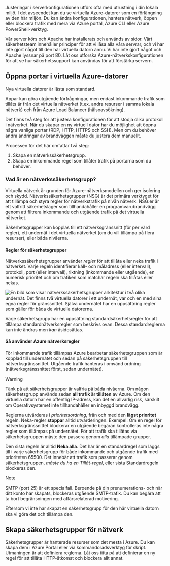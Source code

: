 Justeringar i serverkonfigurationen utförs ofta med utrustning i din lokala miljö. I det avseendet kan du se virtuella Azure-datorer som en förlängning av den här miljön. Du kan ändra konfigurationen, hantera nätverk, öppen eller blockera trafik med mera via Azure portal, Azure CLI eller Azure PowerShell-verktyg.

Vår server körs och Apache har installerats och används av sidor. Vårt säkerhetsteam innehåller principer för att vi låsa alla våra servrar, och vi har inte gjort något till den här virtuella datorn ännu. Vi har inte gjort något och Apache lyssnar på port 80. Låt oss utforska Azure-nätverkskonfigurationen för att se hur säkerhetssupport kan användas för att förstärka servern.

## <a name="opening-ports-in-azure-vms"></a>Öppna portar i virtuella Azure-datorer

Nya virtuella datorer är låsta som standard. 

Appar kan göra utgående förfrågningar, men endast inkommande trafik som tillåts är från det virtuella nätverket (t.ex. andra resurser i samma lokala nätverk) och från Azure Load Balancer (hälsoavsökning).

Det finns två steg för att justera konfigurationen för att stödja olika protokoll i nätverket. När du skapar en ny virtuell dator har du möjlighet att öppna några vanliga portar (RDP, HTTP, HTTPS och SSH). Men om du behöver andra ändringar av brandväggen måste du justera dem manuellt.

Processen för det här omfattar två steg:

1. Skapa en nätverkssäkerhetsgrupp.
2. Skapa en inkommande regel som tillåter trafik på portarna som du behöver.

### <a name="what-is-a-network-security-group"></a>Vad är en nätverkssäkerhetsgrupp?

Virtuella nätverk är grunden för Azure-nätverksmodellen och ger isolering och skydd. Nätverkssäkerhetsgrupper (NSG) är det primära verktyget för att tillämpa och styra regler för nätverkstrafik på nivån nätverk. NSG:er är ett valfritt säkerhetslager som tillhandahåller en programvarubrandvägg genom att filtrera inkommande och utgående trafik på det virtuella nätverket. 

Säkerhetsgrupper kan kopplas till ett nätverksgränssnitt (för per värd regler), ett undernät i det virtuella nätverket (om du vill tillämpa på flera resurser), eller båda nivåerna. 

#### <a name="security-group-rules"></a>Regler för säkerhetsgrupper

Nätverkssäkerhetsgrupper använder _regler_ för att tillåta eller neka trafik i nätverket. Varje regeln identifierar käll- och måladress (eller intervall), protokoll, port (eller intervall), riktning (inkommande eller utgående), en numerisk prioritet och om trafiken som matchar regeln ska tillåtas eller nekas.

![En bild som visar nätverkssäkerhetsgrupper arkitektur i två olika undernät. Det finns två virtuella datorer i ett undernät, var och en med sina egna regler för gränssnittet.  Själva undernätet har en uppsättning regler som gäller för båda de virtuella datorerna. ](../media/7-nsg-rules.png)

Varje säkerhetsgrupp har en uppsättning standardsäkerhetsregler för att tillämpa standardnätverksregler som beskrivs ovan. Dessa standardreglerna kan inte ändras men _kan_ åsidosättas.

#### <a name="how-azure-uses-network-rules"></a>Så använder Azure nätverksregler

För inkommande trafik tillämpas Azure bearbetar säkerhetsgruppen som är kopplad till undernätet och sedan på säkerhetsgruppen till nätverksgränssnittet. Utgående trafik hanteras i omvänd ordning (nätverksgränssnittet först, sedan undernätet).

> [!WARNING]  
> Tänk på att säkerhetsgrupper är valfria på båda nivåerna. Om någon säkerhetsgrupp används sedan **all trafik är tillåten** av Azure. Om den virtuella datorn har en offentlig IP-adress, kan det en allvarlig risk, särskilt om Operativsystemet inte tillhandahåller en inbyggd brandvägg.

Reglerna utvärderas i _prioritetsordning_, från och med den **lägst prioritet** regeln. Neka-regler **stoppar** alltid utvärderingen. Exempel: Om en regel för nätverksgränssnittet blockerar en utgående begäran kontrolleras inte några regler som tillämpas på undernätet. För att trafik ska tillåtas via säkerhetsgruppen måste den passera genom _alla_ tillämpade grupper.

Den sista regeln är alltid **Neka alla**. Det här är en standardregel som läggs till i varje säkerhetsgrupp för både inkommande och utgående trafik med prioriteten 65500. Det innebär att trafik som passerar genom säkerhetsgruppen, _måste du ha en Tillåt-regel_, eller sista Standardregeln blockeras den.

> [!NOTE]  
> SMTP (port 25) är ett specialfall. Beroende på din prenumerations- och när ditt konto har skapats, blockeras utgående SMTP-trafik. Du kan begära att ta bort begränsningen med affärsrelaterad motivering.

Eftersom vi inte har skapat en säkerhetsgrupp för den här virtuella datorn ska vi göra det och tillämpa den.

## <a name="creating-network-security-groups"></a>Skapa säkerhetsgrupper för nätverk

Säkerhetsgrupper är hanterade resurser som det mesta i Azure. Du kan skapa dem i Azure Portal eller via kommandoradsverktyg för skript. Utmaningen är att definiera reglerna. Låt oss titta på att definierar en ny regel för att tillåta HTTP-åtkomst och blockera allt annat.